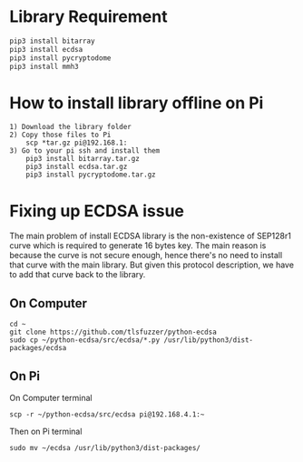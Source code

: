 # Library Requirement
```python
pip3 install bitarray
pip3 install ecdsa
pip3 install pycryptodome
pip3 install mmh3
```

# How to install library offline on Pi
```
1) Download the library folder
2) Copy those files to Pi
    scp *tar.gz pi@192.168.1:
3) Go to your pi ssh and install them
    pip3 install bitarray.tar.gz
    pip3 install ecdsa.tar.gz
    pip3 install pycryptodome.tar.gz
```

# Fixing up ECDSA issue
The main problem of install ECDSA library is the non-existence of SEP128r1 curve which is required to generate 16 bytes key. The main reason is because the curve is not secure enough, hence there's no need to install that curve with the main library. But given this protocol description, we have to add that curve back to the library.

## On Computer
```
cd ~
git clone https://github.com/tlsfuzzer/python-ecdsa
sudo cp ~/python-ecdsa/src/ecdsa/*.py /usr/lib/python3/dist-packages/ecdsa
```

## On Pi
On Computer terminal
```
scp -r ~/python-ecdsa/src/ecdsa pi@192.168.4.1:~
```

Then on Pi terminal
```
sudo mv ~/ecdsa /usr/lib/python3/dist-packages/
```

